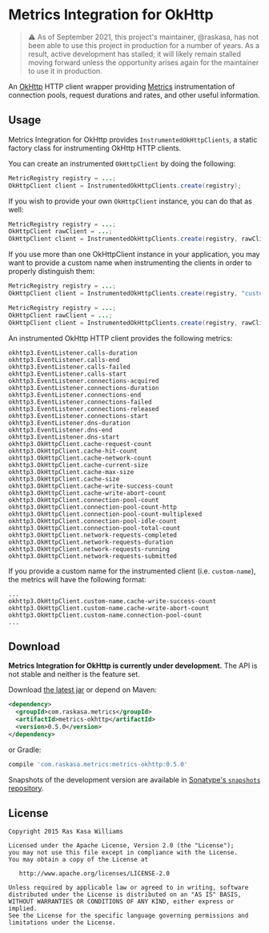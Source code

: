 Metrics Integration for OkHttp
==============================

> :warning: As of September 2021, this project's maintainer, @raskasa, has not
> been able to use this project in production for a number of years.  As a
> result, active development has stalled; it will likely remain stalled moving
> forward unless the opportunity arises again for the maintainer to use it in
> production.

An [OkHttp][okhttp] HTTP client wrapper providing [Metrics][metrics]
instrumentation of connection pools, request durations and rates, and other
useful information.

Usage
-----

Metrics Integration for OkHttp provides `InstrumentedOkHttpClients`, a static
factory class for instrumenting OkHttp HTTP clients.

You can create an instrumented `OkHttpClient` by doing the following:

```java
MetricRegistry registry = ...;
OkHttpClient client = InstrumentedOkHttpClients.create(registry);
```

If you wish to provide your own `OkHttpClient` instance, you can do that as well:

```java
MetricRegistry registry = ...;
OkHttpClient rawClient = ...;
OkHttpClient client = InstrumentedOkHttpClients.create(registry, rawClient);
```

If you use more than one OkHttpClient instance in your application, you may
want to provide a custom name when instrumenting the clients in order to
properly distinguish them:

```java
MetricRegistry registry = ...;
OkHttpClient client = InstrumentedOkHttpClients.create(registry, "custom-name");

MetricRegistry registry = ...;
OkHttpClient rawClient = ...;
OkHttpClient client = InstrumentedOkHttpClients.create(registry, rawClient, "custom-name");
```

An instrumented OkHttp HTTP client provides the following metrics:

```
okhttp3.EventListener.calls-duration
okhttp3.EventListener.calls-end
okhttp3.EventListener.calls-failed
okhttp3.EventListener.calls-start
okhttp3.EventListener.connections-acquired
okhttp3.EventListener.connections-duration
okhttp3.EventListener.connections-end
okhttp3.EventListener.connections-failed
okhttp3.EventListener.connections-released
okhttp3.EventListener.connections-start
okhttp3.EventListener.dns-duration
okhttp3.EventListener.dns-end
okhttp3.EventListener.dns-start
okhttp3.OkHttpClient.cache-request-count
okhttp3.OkHttpClient.cache-hit-count
okhttp3.OkHttpClient.cache-network-count
okhttp3.OkHttpClient.cache-current-size
okhttp3.OkHttpClient.cache-max-size
okhttp3.OkHttpClient.cache-size
okhttp3.OkHttpClient.cache-write-success-count
okhttp3.OkHttpClient.cache-write-abort-count
okhttp3.OkHttpClient.connection-pool-count
okhttp3.OkHttpClient.connection-pool-count-http
okhttp3.OkHttpClient.connection-pool-count-multiplexed
okhttp3.OkHttpClient.connection-pool-idle-count
okhttp3.OkHttpClient.connection-pool-total-count
okhttp3.OkHttpClient.network-requests-completed
okhttp3.OkHttpClient.network-requests-duration
okhttp3.OkHttpClient.network-requests-running
okhttp3.OkHttpClient.network-requests-submitted
```

If you provide a custom name for the instrumented client (i.e. `custom-name`),
the metrics will have the following format:

```
...
okhttp3.OkHttpClient.custom-name.cache-write-success-count
okhttp3.OkHttpClient.custom-name.cache-write-abort-count
okhttp3.OkHttpClient.custom-name.connection-pool-count
...
```

Download
--------

**Metrics Integration for OkHttp is currently under development.**  The API is
not stable and neither is the feature set.

Download [the latest jar][metrics-okhttp] or depend on Maven:

```xml
<dependency>
  <groupId>com.raskasa.metrics</groupId>
  <artifactId>metrics-okhttp</artifactId>
  <version>0.5.0</version>
</dependency>
```

or Gradle:

```groovy
compile 'com.raskasa.metrics:metrics-okhttp:0.5.0'
```

Snapshots of the development version are available in
[Sonatype's `snapshots` repository][sonatype].

License
-------

    Copyright 2015 Ras Kasa Williams

    Licensed under the Apache License, Version 2.0 (the "License");
    you may not use this file except in compliance with the License.
    You may obtain a copy of the License at

       http://www.apache.org/licenses/LICENSE-2.0

    Unless required by applicable law or agreed to in writing, software
    distributed under the License is distributed on an "AS IS" BASIS,
    WITHOUT WARRANTIES OR CONDITIONS OF ANY KIND, either express or implied.
    See the License for the specific language governing permissions and
    limitations under the License.
  
  [metrics]: https://dropwizard.github.io/metrics/3.2.3/
  [metrics-okhttp]: https://search.maven.org/remote_content?g=com.raskasa.metrics&a=metrics-okhttp&v=LATEST
  [okhttp]: http://square.github.io/okhttp/
  [sonatype]: https://oss.sonatype.org/content/repositories/snapshots/com/raskasa/metrics/
